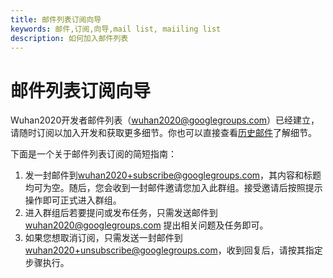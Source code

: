 ```yaml
---
title: 邮件列表订阅向导
keywords: 邮件,订阅,向导,mail list, maiiling list
description: 如何加入邮件列表
---
```


# 邮件列表订阅向导

Wuhan2020开发者邮件列表（[wuhan2020@googlegroups.com](mailto:wuhan2020@googlegroups.com)）已经建立，请随时订阅以加入开发和获取更多细节。你也可以直接查看[历史邮件](https://groups.google.com/forum/?utm_medium=email&utm_source=footer#!forum/wuhan2020)了解细节。

下面是一个关于邮件列表订阅的简短指南：

1. 发一封邮件到[wuhan2020+subscribe@googlegroups.com](mailto:wuhan2020+subscribe@googlegroups.com)，其内容和标题均可为空。随后，您会收到一封邮件邀请您加入此群组。接受邀请后按照提示操作即可正式进入群组。
2. 进入群组后若要提问或发布任务，只需发送邮件到[wuhan2020@googlegroups.com](mailto:wuhan2020@googlegroups.com) 提出相关问题及任务即可。
3. 如果您想取消订阅，只需发送一封邮件到[wuhan2020+unsubscribe@googlegroups.com](mailto:wuhan2020+unsubscribe@googlegroups.com)，收到回复后，请按其指定步骤执行。
